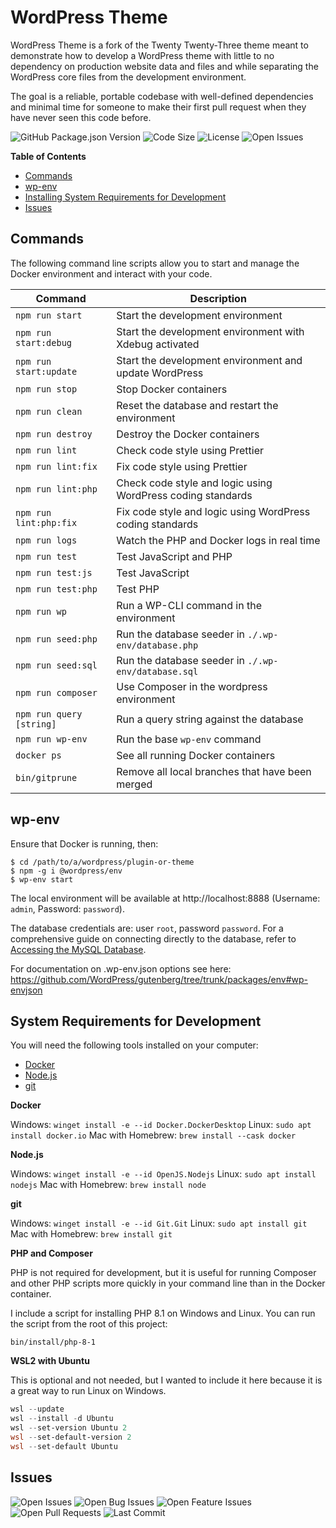 # WordPress Theme

WordPress Theme is a fork of the Twenty Twenty-Three theme meant to demonstrate how to develop a WordPress theme with little to no dependency on production website data and files and while separating the WordPress core files from the development environment.

The goal is a reliable, portable codebase with well-defined dependencies and minimal time for someone to make their first pull request when they have never seen this code before.

![GitHub Package.json Version](https://img.shields.io/github/package-json/v/zachwatkins/wordpress-theme)
![Code Size](https://img.shields.io/github/languages/code-size/zachwatkins/wordpress-theme)
![License](https://img.shields.io/github/license/zachwatkins/wordpress-theme)
![Open Issues](https://img.shields.io/github/issues-raw/zachwatkins/wordpress-theme)

**Table of Contents**

-   [Commands](#commands)
-   [wp-env](#wp-env)
-   [Installing System Requirements for Development](#system-requirements-for-development)
-   [Issues](#issues)

## Commands

The following command line scripts allow you to start and manage the Docker environment and interact with your code.

| Command                  | Description                                                 |
| ------------------------ | ----------------------------------------------------------- |
| `npm run start`          | Start the development environment                           |
| `npm run start:debug`    | Start the development environment with Xdebug activated     |
| `npm run start:update`   | Start the development environment and update WordPress      |
| `npm run stop`           | Stop Docker containers                                      |
| `npm run clean`          | Reset the database and restart the environment              |
| `npm run destroy`        | Destroy the Docker containers                               |
| `npm run lint`           | Check code style using Prettier                             |
| `npm run lint:fix`       | Fix code style using Prettier                               |
| `npm run lint:php`       | Check code style and logic using WordPress coding standards |
| `npm run lint:php:fix`   | Fix code style and logic using WordPress coding standards   |
| `npm run logs`           | Watch the PHP and Docker logs in real time                  |
| `npm run test`           | Test JavaScript and PHP                                     |
| `npm run test:js`        | Test JavaScript                                             |
| `npm run test:php`       | Test PHP                                                    |
| `npm run wp`             | Run a WP-CLI command in the environment                     |
| `npm run seed:php`       | Run the database seeder in `./.wp-env/database.php`         |
| `npm run seed:sql`       | Run the database seeder in `./.wp-env/database.sql`         |
| `npm run composer`       | Use Composer in the wordpress environment                   |
| `npm run query [string]` | Run a query string against the database                     |
| `npm run wp-env`         | Run the base `wp-env` command                               |
| `docker ps`              | See all running Docker containers                           |
| `bin/gitprune`           | Remove all local branches that have been merged             |

## wp-env

Ensure that Docker is running, then:

```shell
$ cd /path/to/a/wordpress/plugin-or-theme
$ npm -g i @wordpress/env
$ wp-env start
```

The local environment will be available at http://localhost:8888 (Username: `admin`, Password: `password`).

The database credentials are: user `root`, password `password`. For a comprehensive guide on connecting directly to the database, refer to [Accessing the MySQL Database](https://github.com/WordPress/gutenberg/blob/trunk/docs/contributors/code/getting-started-with-code-contribution.md#accessing-the-mysql-database).

For documentation on .wp-env.json options see here: https://github.com/WordPress/gutenberg/tree/trunk/packages/env#wp-envjson

## System Requirements for Development

You will need the following tools installed on your computer:

-   [Docker](https://www.docker.com/products/docker-desktop)
-   [Node.js](https://nodejs.org/en/download/)
-   [git](https://git-scm.com/downloads)

**Docker**

Windows: `winget install -e --id Docker.DockerDesktop`
Linux: `sudo apt install docker.io`
Mac with Homebrew: `brew install --cask docker`

**Node.js**

Windows: `winget install -e --id OpenJS.Nodejs`
Linux: `sudo apt install nodejs`
Mac with Homebrew: `brew install node`

**git**

Windows: `winget install -e --id Git.Git`
Linux: `sudo apt install git`
Mac with Homebrew: `brew install git`

**PHP and Composer**

PHP is not required for development, but it is useful for running Composer and other PHP scripts more quickly in your command line than in the Docker container.

I include a script for installing PHP 8.1 on Windows and Linux. You can run the script from the root of this project:

`bin/install/php-8-1`

**WSL2 with Ubuntu**

This is optional and not needed, but I wanted to include it here because it is a great way to run Linux on Windows.

```powershell
wsl --update
wsl --install -d Ubuntu
wsl --set-version Ubuntu 2
wsl --set-default-version 2
wsl --set-default Ubuntu
```

## Issues

![Open Issues](https://img.shields.io/github/issues-raw/zachwatkins/wordpress-theme)
![Open Bug Issues](https://img.shields.io/github/issues/zachwatkins/wordpress-theme/bug)
![Open Feature Issues](https://img.shields.io/github/issues/zachwatkins/wordpress-theme/feature)
![Open Pull Requests](https://img.shields.io/github/issues-pr-raw/zachwatkins/wordpress-theme)
![Last Commit](https://img.shields.io/github/last-commit/zachwatkins/wordpress-theme)
